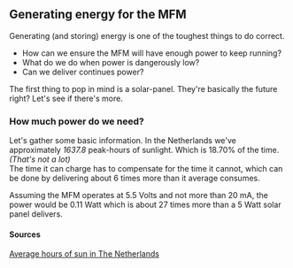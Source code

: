 Generating energy for the MFM
---

Generating (and storing) energy is one of the toughest things to do correct.

 - How can we ensure the MFM will have enough power to keep running?
 - What do we do when power is dangerously low?
 - Can we deliver continues power?

The first thing to pop in mind is a solar-panel. They're basically the future right? Let's see if there's more.

### How much power do we need?
Let's gather some basic information. In the Netherlands we've approximately _1637.8_ peak-hours of sunlight. Which is 18.70% of the time. _(That's not a lot)_  
The time it can charge has to compensate for the time it cannot, which can be done by delivering about 6 times more than it average consumes.

Assuming the MFM operates at 5.5 Volts and not more than 20 mA, the power would be 0.11 Watt which is about 27 times more than a 5 Watt solar panel delivers.

#### Sources
[Average hours of sun in The Netherlands](https://www.currentresults.com/Weather/Netherlands/sunshine-annual-average.php)
